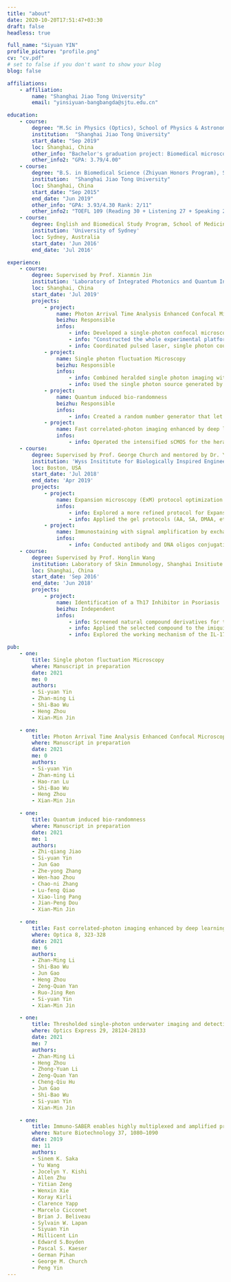 ```yaml
---
title: "about"
date: 2020-10-20T17:51:47+03:30
draft: false
headless: true

full_name: "Siyuan YIN"
profile_picture: "profile.png"
cv: "cv.pdf"
# set to false if you don't want to show your blog
blog: false

affiliations:
    - affiliation:
        name: "Shanghai Jiao Tong University"
        email: "yinsiyuan-bangbangda@sjtu.edu.cn"

education:
    - course:
        degree: "M.Sc in Physics (Optics), School of Physics & Astronomy"
        institution:  "Shanghai Jiao Tong University"
        start_date: "Sep 2019"
        loc: Shanghai, China
        other_info: "Bachelor's graduation project: Biomedical microscopy based on few photon imaging"
        other_info2: "GPA: 3.79/4.00"
    - course:
        degree: "B.S. in Biomedical Science (Zhiyuan Honors Program), School of Medicine"
        institution:  "Shanghai Jiao Tong University"
        loc: Shanghai, China
        start_date: "Sep 2015"
        end_date: "Jun 2019"
        other_info: "GPA: 3.93/4.30 Rank: 2/11"
        other_info2: "TOEFL 109 (Reading 30 + Listening 27 + Speaking 24 + Writing 28)"
    - course:
        degree: English and Biomedical Study Program, School of Medicine
        institution: 'University of Sydney'
        loc: Sydney, Australia
        start_date: 'Jun 2016'
        end_date: 'Jul 2016'

experience:
    - course:
        degree: Supervised by Prof. Xianmin Jin
        institution: 'Laboratory of Integrated Photonics and Quantum Information, SJTU'
        loc: Shanghai, China
        start_date: 'Jul 2019'
        projects:
            - project:
                name: Photon Arrival Time Analysis Enhanced Confocal Microscopy
                beizhu: Responsible
                infos:
                    - info: Developed a single-photon confocal microscopic system that records photon arrival times and uses them to reconstruct images at much lower exposure intensities with comparable quality.
                    - info: "Constructed the whole experimental platform from the ground up: ordered equipment, built the optical system, and optimized its setup based on practical issues."
                    - info: Coordinated pulsed laser, single photon counting, and galvo scan systems by FPGA; and processed data using Matlab.
            - project:
                name: Single photon fluctuation Microscopy
                beizhu: Responsible
                infos:
                    - info: Combined heralded single photon imaging with super-resolution optical fluctuation imaging and paved the way for low-exposure wide-field microscopy applications.
                    - info: Used the single photon source generated by the SPDC process from the PPKTP crystal to illuminate the sample and trigger intensified CCD and analyzed data using Matlab.
            - project:
                name: Quantum induced bio-randomness
                beizhu: Responsible
                infos:
                    - info: Created a random number generator that let the micro-organisms scatter photons with free will to break the Bell’s inequality.
            - project:
                name: Fast correlated-photon imaging enhanced by deep learning & Thresholded single-photon underwater imaging and detection
                infos:
                    - info: Operated the intensified sCMOS for the heralded single photon imaging.
    - course:
        degree: Supervised by Prof. George Church and mentored by Dr. Yu Wang
        institution: 'Wyss Insititute for Biologically Inspired Engineering, Harvard University'
        loc: Boston, USA
        start_date: 'Jul 2018'
        end_date: 'Apr 2019'
        projects:
            - project:
                name: Expansion microscopy (ExM) protocol optimization
                infos:
                    - info: Explored a more refined protocol for Expansion Microscopy (ExM) based on the monomer and crosslinker properties.
                    - info: Applied the gel protocols (AA, SA, DMAA, etc.) in in vivo BSC-1 cell and brain fluorescent imaging using conventional antibodies and DNA-oligo-modified secondary antibodies.
            - project:
                name: Immunostaining with signal amplification by exchange reaction (Immuno-SABER)
                infos:
                    - info: Conducted antibody and DNA oligos conjugation and utilized Immuno-SABER in conventional and ExM imaging.
    - course:
        degree: Supervised by Prof. Honglin Wang
        institution: Laboratory of Skin Immunology, Shanghai Insitiute of Immunology
        loc: Shanghai, China
        start_date: 'Sep 2016'
        end_date: 'Jun 2018'
        projects:
            - project:
                name: Identification of a Th17 Inhibitor in Psoriasis
                beizhu: Independent
                infos:
                    - info: Screened natural compound derivatives for the inhibition of IL-17 production by CD4+ T cells via flow cytometry and validated the in vitro efficacy of a candidate compound.
                    - info: Applied the selected compound to the imiquimod-induced mouse model of psoriasis through intragas-tri administration and evaluated its in vivo efficacy through histological analysis of the skin.
                    - info: Explored the working mechanism of the IL-17-inhibitory effects through RNA sequencing of T cells treated with the compound.

pub:
    - one:
        title: Single photon fluctuation Microscopy
        where: Manuscript in preparation
        date: 2021
        me: 0
        authors:
        - Si-yuan Yin
        - Zhan-ming Li
        - Shi-Bao Wu
        - Heng Zhou    
        - Xian-Min Jin

    - one:
        title: Photon Arrival Time Analysis Enhanced Confocal Microscopy
        where: Manuscript in preparation
        date: 2021 
        me: 0
        authors:
        - Si-yuan Yin
        - Zhan-ming Li
        - Hao-ran Lu
        - Shi-Bao Wu
        - Heng Zhou
        - Xian-Min Jin

    - one:
        title: Quantum induced bio-randomness
        where: Manuscript in preparation
        date: 2021
        me: 1
        authors:
        - Zhi-qiang Jiao
        - Si-yuan Yin
        - Jun Gao
        - Zhe-yong Zhang 
        - Wen-hao Zhou
        - Chao-ni Zhang 
        - Lu-feng Qiao
        - Xiao-ling Pang
        - Jian-Peng Dou
        - Xian-Min Jin

    - one:
        title: Fast correlated-photon imaging enhanced by deep learning
        where: Optica 8, 323-328
        date: 2021
        me: 6
        authors:
        - Zhan-Ming Li
        - Shi-Bao Wu
        - Jun Gao
        - Heng Zhou
        - Zeng-Quan Yan
        - Ruo-Jing Ren
        - Si-yuan Yin
        - Xian-Min Jin

    - one:
        title: Thresholded single-photon underwater imaging and detection
        where: Optics Express 29, 28124-28133
        date: 2021
        me: 7
        authors:
        - Zhan-Ming Li
        - Heng Zhou
        - Zhong-Yuan Li
        - Zeng-Quan Yan
        - Cheng-Qiu Hu
        - Jun Gao
        - Shi-Bao Wu
        - Si-yuan Yin
        - Xian-Min Jin  

    - one:
        title: Immuno-SABER enables highly multiplexed and amplified protein imaging in tissues
        where: Nature Biotechnology 37, 1080–1090
        date: 2019
        me: 11
        authors:
        - Sinem K. Saka
        - Yu Wang
        - Jocelyn Y. Kishi
        - Allen Zhu
        - Yitian Zeng
        - Wenxin Xie
        - Koray Kirli
        - Clarence Yapp
        - Marcelo Cicconet
        - Brian J. Beliveau
        - Sylvain W. Lapan
        - Siyuan Yin
        - Millicent Lin
        - Edward S.Boyden
        - Pascal S. Kaeser
        - German Pihan
        - George M. Church
        - Peng Yin
---
```


